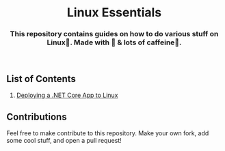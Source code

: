 <div align="center">

# Linux Essentials

### This repository contains guides on how to do various stuff on Linux🐧. Made with 💖 &amp; lots of  caffeine🍵.
</div>
<br/>

## List of Contents

1. [Deploying a .NET Core App to Linux](https://github.com/iamstan13y/linux-essentials/blob/main/deploy-dotnet-core.md)

## Contributions
Feel free to make contribute to this repository. Make your own fork, add some cool stuff, and open a pull request!
